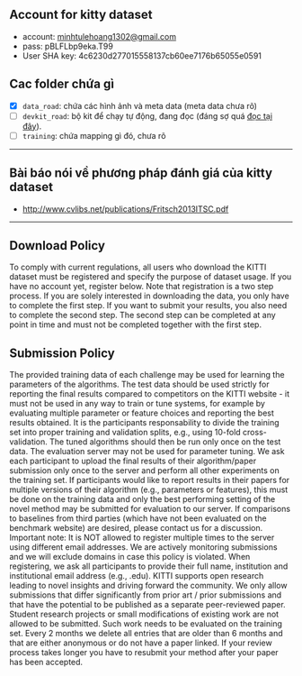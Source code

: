 ## Account for kitty dataset

- account: minhtulehoang1302@gmail.com
- pass: pBLFLbp9eka.T99
- User SHA key: 4c6230d277015558137cb60ee7176b65055e0591

## Cac folder chứa gì

- [x] `data_road`: chứa các hình ảnh và meta data (meta data chưa rõ)
- [ ] `devkit_road`: bộ kit để chạy tự động, đang đọc (đáng sợ quá [đọc tại đây](./devkit/devkit_road/readme.md)).
- [ ] `training`: chứa mapping gì đó, chưa rõ

----------------------

## Bài báo nói về phương pháp đánh giá của kitty dataset

- http://www.cvlibs.net/publications/Fritsch2013ITSC.pdf

-----------------------

## Download Policy
To comply with current regulations, all users who download the KITTI dataset must be registered and specify the purpose of dataset usage. If you have no account yet, register below. Note that registration is a two step process. If you are solely interested in downloading the data, you only have to complete the first step. If you want to submit your results, you also need to complete the second step. The second step can be completed at any point in time and must not be completed together with the first step.

## Submission Policy
The provided training data of each challenge may be used for learning the parameters of the algorithms. The test data should be used strictly for reporting the final results compared to competitors on the KITTI website - it must not be used in any way to train or tune systems, for example by evaluating multiple parameter or feature choices and reporting the best results obtained. It is the participants responsability to divide the training set into proper training and validation splits, e.g., using 10-fold cross-validation. The tuned algorithms should then be run only once on the test data.
The evaluation server may not be used for parameter tuning. We ask each participant to upload the final results of their algorithm/paper submission only once to the server and perform all other experiments on the training set. If participants would like to report results in their papers for multiple versions of their algorithm (e.g., parameters or features), this must be done on the training data and only the best performing setting of the novel method may be submitted for evaluation to our server. If comparisons to baselines from third parties (which have not been evaluated on the benchmark website) are desired, please contact us for a discussion.
Important note: It is NOT allowed to register multiple times to the server using different email addresses. We are actively monitoring submissions and we will exclude domains in case this policy is violated. When registering, we ask all participants to provide their full name, institution and institutional email address (e.g., .edu).
KITTI supports open research leading to novel insights and driving forward the community. We only allow submissions that differ significantly from prior art / prior submissions and that have the potential to be published as a separate peer-reviewed paper. Student research projects or small modifications of existing work are not allowed to be submitted. Such work needs to be evaluated on the training set. Every 2 months we delete all entries that are older than 6 months and that are either anonymous or do not have a paper linked. If your review process takes longer you have to resubmit your method after your paper has been accepted.